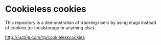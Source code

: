 Cookieless cookies
=================

This repository is a demonstration of tracking users by using etags instead of cookies (or localstorage or anything else).

http://lucb1e.com/rp/cookielesscookies
